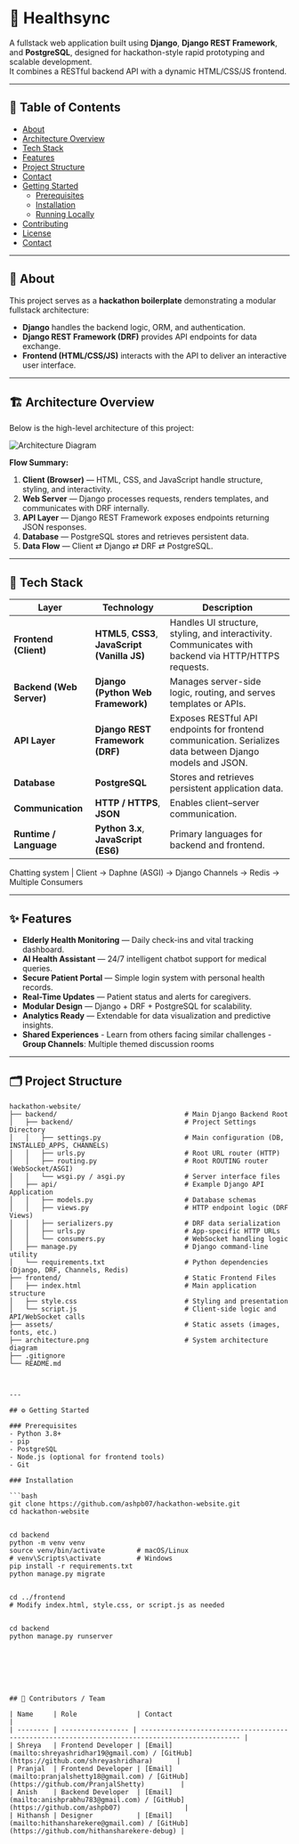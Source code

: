 # 🧠 Healthsync

A fullstack web application built using **Django**, **Django REST Framework**, and **PostgreSQL**, designed for hackathon-style rapid prototyping and scalable development.  
It combines a RESTful backend API with a dynamic HTML/CSS/JS frontend.

---

## 📖 Table of Contents

- [About](#about)
- [Architecture Overview](#architecture-overview)
- [Tech Stack](#tech-stack)
- [Features](#features)
- [Project Structure](#project-structure)
- [Contact](#contact)
- [Getting Started](#getting-started)
  - [Prerequisites](#prerequisites)
  - [Installation](#installation)
  - [Running Locally](#running-locally)
- [Contributing](#contributing)
- [License](#license)
- [Contact](#contact)

---

## 🧾 About

This project serves as a **hackathon boilerplate** demonstrating a modular fullstack architecture:

- **Django** handles the backend logic, ORM, and authentication.
- **Django REST Framework (DRF)** provides API endpoints for data exchange.
- **Frontend (HTML/CSS/JS)** interacts with the API to deliver an interactive user interface.

---

## 🏗️ Architecture Overview

Below is the high-level architecture of this project:

![Architecture Diagram](./assets/arc.png)

**Flow Summary:**

1. **Client (Browser)** — HTML, CSS, and JavaScript handle structure, styling, and interactivity.
2. **Web Server** — Django processes requests, renders templates, and communicates with DRF internally.
3. **API Layer** — Django REST Framework exposes endpoints returning JSON responses.
4. **Database** — PostgreSQL stores and retrieves persistent data.
5. **Data Flow** — Client ⇄ Django ⇄ DRF ⇄ PostgreSQL.

---

## 🧩 Tech Stack

| Layer | Technology | Description |
|-------|-------------|-------------|
| **Frontend (Client)** | **HTML5**, **CSS3**, **JavaScript (Vanilla JS)** | Handles UI structure, styling, and interactivity. Communicates with backend via HTTP/HTTPS requests. |
| **Backend (Web Server)** | **Django (Python Web Framework)** | Manages server-side logic, routing, and serves templates or APIs. |
| **API Layer** | **Django REST Framework (DRF)** | Exposes RESTful API endpoints for frontend communication. Serializes data between Django models and JSON. |
| **Database** | **PostgreSQL** | Stores and retrieves persistent application data. |
| **Communication** | **HTTP / HTTPS**, **JSON** | Enables client–server communication. |
| **Runtime / Language** | **Python 3.x**, **JavaScript (ES6)** | Primary languages for backend and frontend. |


Chatting system |
Client → Daphne (ASGI) → Django Channels → Redis → Multiple Consumers


---

## ✨ Features

- **Elderly Health Monitoring** — Daily check-ins and vital tracking dashboard.  
- **AI Health Assistant** — 24/7 intelligent chatbot support for medical queries.  
-  **Secure Patient Portal** — Simple login system with personal health records.  
-  **Real-Time Updates** — Patient status and alerts for caregivers.  
-  **Modular Design** — Django + DRF + PostgreSQL for scalability.  
-  **Analytics Ready** — Extendable for data visualization and predictive insights.
- **Shared Experiences** - Learn from others facing similar challenges
-**Group Channels**: Multiple themed discussion rooms


---

## 🗂️ Project Structure

```text
hackathon-website/
├── backend/                                # Main Django Backend Root
│   ├── backend/                            # Project Settings Directory
│   │   ├── settings.py                     # Main configuration (DB, INSTALLED_APPS, CHANNELS)
│   │   ├── urls.py                         # Root URL router (HTTP)
│   │   ├── routing.py                      # Root ROUTING router (WebSocket/ASGI)
│   │   └── wsgi.py / asgi.py               # Server interface files
│   ├── api/                                # Example Django API Application
│   │   ├── models.py                       # Database schemas
│   │   ├── views.py                        # HTTP endpoint logic (DRF Views)
│   │   ├── serializers.py                  # DRF data serialization
│   │   ├── urls.py                         # App-specific HTTP URLs
│   │   └── consumers.py                    # WebSocket handling logic
│   ├── manage.py                           # Django command-line utility
│   └── requirements.txt                    # Python dependencies (Django, DRF, Channels, Redis)
├── frontend/                               # Static Frontend Files
│   ├── index.html                          # Main application structure
│   ├── style.css                           # Styling and presentation
│   └── script.js                           # Client-side logic and API/WebSocket calls
├── assets/                                 # Static assets (images, fonts, etc.)
├── architecture.png                        # System architecture diagram
├── .gitignore
└── README.md



---

## ⚙️ Getting Started

### Prerequisites
- Python 3.8+
- pip
- PostgreSQL
- Node.js (optional for frontend tools)
- Git

### Installation

```bash
git clone https://github.com/ashpb07/hackathon-website.git
cd hackathon-website


cd backend
python -m venv venv
source venv/bin/activate        # macOS/Linux
# venv\Scripts\activate         # Windows
pip install -r requirements.txt
python manage.py migrate


cd ../frontend
# Modify index.html, style.css, or script.js as needed


cd backend
python manage.py runserver







## 👥 Contributors / Team

| Name     | Role               | Contact                                                                                        |
| -------- | ----------------- | ----------------------------------------------------------------------------------------------- |
| Shreya   | Frontend Developer | [Email](mailto:shreyashridhar19@gmail.com) / [GitHub](https://github.com/shreyashridhara)      |
| Pranjal  | Frontend Developer | [Email](mailto:pranjalshetty18@gmail.com) / [GitHub](https://github.com/PranjalShetty)         |
| Anish    | Backend Developer  | [Email](mailto:anishprabhu783@gmail.com) / [GitHub](https://github.com/ashpb07)                |
| Hithansh | Designer           | [Email](mailto:hithansharekere@gmail.com) / [GitHub](https://github.com/hithansharekere-debug) |
